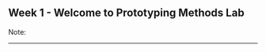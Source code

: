 ## Week 1 - Welcome to Prototyping Methods Lab
<!-- .slide: class=".uk-width-1-1 uk-height-large" -->  

Note:

---

